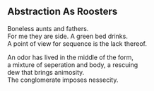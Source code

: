 Abstraction As Roosters
-----------------------
Boneless aunts and fathers.  
For me they are side. A green bed drinks.  
A point of view for sequence is the lack thereof.  
  
An odor has lived in the middle of the form,  
a mixture of seperation and body, a rescuing  
dew that brings animosity.  
The conglomerate imposes nessecity.  
